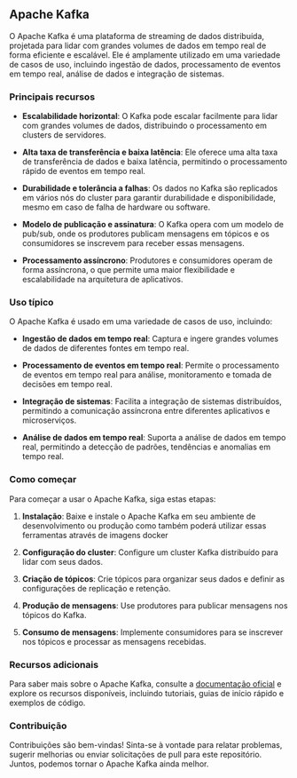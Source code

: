 ## Apache Kafka

O Apache Kafka é uma plataforma de streaming de dados distribuída, projetada para lidar com grandes volumes de dados em tempo real de forma eficiente e escalável. Ele é amplamente utilizado em uma variedade de casos de uso, incluindo ingestão de dados, processamento de eventos em tempo real, análise de dados e integração de sistemas.

### Principais recursos

- **Escalabilidade horizontal**: O Kafka pode escalar facilmente para lidar com grandes volumes de dados, distribuindo o processamento em clusters de servidores.
  
- **Alta taxa de transferência e baixa latência**: Ele oferece uma alta taxa de transferência de dados e baixa latência, permitindo o processamento rápido de eventos em tempo real.

- **Durabilidade e tolerância a falhas**: Os dados no Kafka são replicados em vários nós do cluster para garantir durabilidade e disponibilidade, mesmo em caso de falha de hardware ou software.

- **Modelo de publicação e assinatura**: O Kafka opera com um modelo de pub/sub, onde os produtores publicam mensagens em tópicos e os consumidores se inscrevem para receber essas mensagens.

- **Processamento assíncrono**: Produtores e consumidores operam de forma assíncrona, o que permite uma maior flexibilidade e escalabilidade na arquitetura de aplicativos.

### Uso típico

O Apache Kafka é usado em uma variedade de casos de uso, incluindo:

- **Ingestão de dados em tempo real**: Captura e ingere grandes volumes de dados de diferentes fontes em tempo real.

- **Processamento de eventos em tempo real**: Permite o processamento de eventos em tempo real para análise, monitoramento e tomada de decisões em tempo real.

- **Integração de sistemas**: Facilita a integração de sistemas distribuídos, permitindo a comunicação assíncrona entre diferentes aplicativos e microserviços.

- **Análise de dados em tempo real**: Suporta a análise de dados em tempo real, permitindo a detecção de padrões, tendências e anomalias em tempo real.

### Como começar

Para começar a usar o Apache Kafka, siga estas etapas:

1. **Instalação**: Baixe e instale o Apache Kafka em seu ambiente de desenvolvimento ou produção como também poderá utilizar essas ferramentas através de imagens docker

2. **Configuração do cluster**: Configure um cluster Kafka distribuído para lidar com seus dados.

3. **Criação de tópicos**: Crie tópicos para organizar seus dados e definir as configurações de replicação e retenção.

4. **Produção de mensagens**: Use produtores para publicar mensagens nos tópicos do Kafka.

5. **Consumo de mensagens**: Implemente consumidores para se inscrever nos tópicos e processar as mensagens recebidas.

### Recursos adicionais

Para saber mais sobre o Apache Kafka, consulte a [documentação oficial](https://kafka.apache.org/documentation/) e explore os recursos disponíveis, incluindo tutoriais, guias de início rápido e exemplos de código.

### Contribuição

Contribuições são bem-vindas! Sinta-se à vontade para relatar problemas, sugerir melhorias ou enviar solicitações de pull para este repositório. Juntos, podemos tornar o Apache Kafka ainda melhor.

